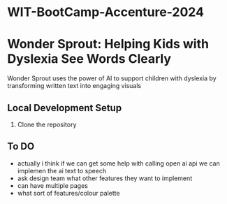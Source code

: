 # WIT-BootCamp-Accenture-2024

# Wonder Sprout: Helping Kids with Dyslexia See Words Clearly

Wonder Sprout uses the power of AI to support children with dyslexia by transforming written text into engaging visuals

## Local Development Setup 
1. Clone the repository 


## To DO 
- actually i think if we can get some help with calling open ai api we can implemen the ai text to speech 
- ask design team what other features they want to implement 
- can have multiple pages 
- what sort of features/colour palette 